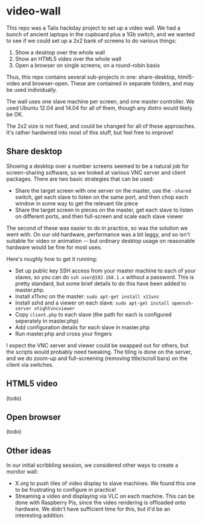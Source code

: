 video-wall
==========

This repo was a Talis hackday project to set up a video wall. We had a bunch of ancient laptops in the cupboard plus a 1Gb switch, and we wanted to see if we could set up a 2x2 bank of screens to do various things:

1. Show a desktop over the whole wall
1. Show an HTML5 video over the whole wall
1. Open a browser on single screens, on a round-robin basis

Thus, this repo contains several sub-projects in one: share-desktop, html5-video and browser-open. These are contained in separate folders, and may be used individually.

The wall uses one slave machine per screen, and one master controller. We used Ubuntu 12.04 and 14.04 for all of them, though any distro would likely be OK.

The 2x2 size is not fixed, and could be changed for all of these approaches. It's rather hardwired into most of this stuff, but feel free to improve!

Share desktop
---

Showing a desktop over a number screens seemed to be a natural job for screen-sharing software, so we looked at various VNC server and client packages. There are two basic strategies that can be used:

* Share the target screen with one server on the master, use the `-shared` switch, get each slave to listen on the same port, and then chop each window in some way to get the relevant tile piece
* Share the target screen in pieces on the master, get each slave to listen on different ports, and then full-screen and scale each slave viewer

The second of these was easier to do in practice, so was the solution we went with. On our old hardware, performance was a bit laggy, and so isn't suitable for video or animation -- but ordinary desktop usage on reasonable hardware would be fine for most uses.

Here's roughly how to get it running:

* Set up public key SSH access from your master machine to each of your slaves, so you can do `ssh user@192.168.1.x` without a password. This is pretty standard, but some brief details to do this have been added to master.php.
* Install x11vnc on the master: `sudo apt-get install x11vnc`
* Install sshd and a viewer on each slave: `sudo apt-get install openssh-server xtightvncviewer`
* Copy `client.php` to each slave (the path for each is configured seperately in master.php)
* Add configuration details for each slave in master.php
* Run master.php and cross your fingers

I expect the VNC server and viewer could be swapped out for others, but the scripts would probably need tweaking. The tiling is done on the server, and we do zoom-up and full-screening (removing title/scroll bars) on the client via switches.

HTML5 video
---

(todo)

Open browser
---

(todo)

Other ideas
---

In our initial scribbling session, we considered other ways to create a monitor wall:

* X.org to push tiles of video display to slave machines. We found this one to be frustrating to configure in practice!
* Streaming a video and displaying via VLC on each machine. This can be done with Raspberry Pis, since the video rendering is offloaded onto hardware. We didn't have sufficient time for this, but it'd be an interesting addition.

